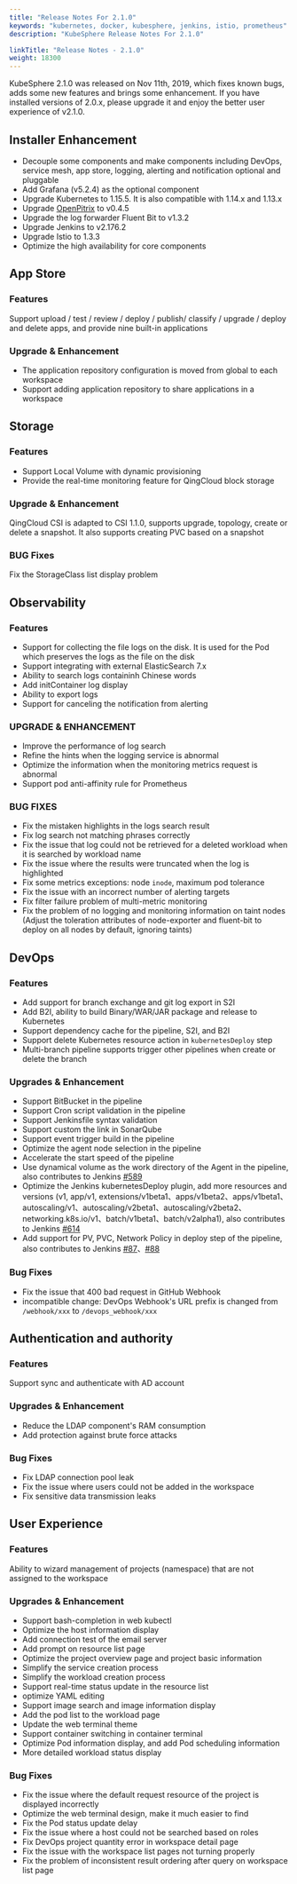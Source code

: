 ```yaml
---
title: "Release Notes For 2.1.0"
keywords: "kubernetes, docker, kubesphere, jenkins, istio, prometheus"
description: "KubeSphere Release Notes For 2.1.0"

linkTitle: "Release Notes - 2.1.0"
weight: 18300
---
```


KubeSphere 2.1.0 was released on Nov 11th, 2019, which fixes known bugs, adds some new features and brings some enhancement. If you have installed versions of 2.0.x, please upgrade it and enjoy the better user experience of v2.1.0.

## Installer Enhancement

- Decouple some components and make components including DevOps, service mesh, app store, logging, alerting and notification optional and pluggable
- Add Grafana (v5.2.4) as the optional component
- Upgrade Kubernetes to 1.15.5. It is also compatible with 1.14.x and 1.13.x
- Upgrade  [OpenPitrix](https://openpitrix.io/) to v0.4.5
- Upgrade the log forwarder Fluent Bit to v1.3.2
- Upgrade Jenkins to v2.176.2
- Upgrade Istio to 1.3.3
- Optimize the high availability for core components

## App Store

### Features

Support upload / test / review / deploy / publish/ classify / upgrade / deploy and delete apps, and provide nine built-in applications

### Upgrade & Enhancement

- The application repository configuration is moved from global to each workspace
- Support adding application repository to share applications in a workspace

## Storage

### Features

- Support Local Volume with dynamic provisioning
- Provide the real-time monitoring feature for QingCloud block storage

### Upgrade & Enhancement

QingCloud CSI is adapted to CSI 1.1.0, supports upgrade, topology, create or delete a snapshot. It also supports creating PVC based on a snapshot

### BUG Fixes

Fix the StorageClass list display problem

## Observability

### Features

- Support for collecting the file logs on the disk. It is used for the Pod which preserves the logs as the file on the disk
- Support integrating with external ElasticSearch 7.x
- Ability to search logs containinh Chinese words
- Add initContainer log display
- Ability to export logs
- Support for canceling the notification from alerting

### UPGRADE & ENHANCEMENT

- Improve the performance of log search
- Refine the hints when the logging service is abnormal
- Optimize the information when the monitoring metrics request is abnormal
- Support pod anti-affinity rule for Prometheus

### BUG FIXES

- Fix the mistaken highlights in the logs search result
- Fix log search not matching phrases correctly
- Fix the issue that log could not be retrieved for a deleted workload when it is searched by workload name
- Fix the issue where the results were truncated when the log is highlighted
- Fix some metrics exceptions: node `inode`, maximum pod tolerance
- Fix the issue with an incorrect number of alerting targets
- Fix filter failure problem of multi-metric monitoring
- Fix the problem of no logging and monitoring information on taint nodes (Adjust the toleration attributes of node-exporter and fluent-bit to deploy on all nodes by default, ignoring taints)

## DevOps

### Features

- Add support for branch exchange and git log export in S2I
- Add B2I, ability to build Binary/WAR/JAR package and release to Kubernetes
- Support dependency cache for the pipeline, S2I, and B2I
- Support delete Kubernetes resource action in `kubernetesDeploy` step
- Multi-branch pipeline supports trigger other pipelines when create or delete the branch

### Upgrades & Enhancement

- Support BitBucket in the pipeline
- Support Cron script validation in the pipeline
- Support Jenkinsfile syntax validation
- Support custom the link in SonarQube
- Support event trigger build in the pipeline
- Optimize the agent node selection in the pipeline
- Accelerate the start speed of the pipeline
- Use dynamical volume as the work directory of the Agent in the pipeline, also contributes to Jenkins [#589](https://github.com/jenkinsci/kubernetes-plugin/pull/598)
- Optimize the Jenkins kubernetesDeploy plugin, add more resources and versions (v1, app/v1, extensions/v1beta1、apps/v1beta2、apps/v1beta1、autoscaling/v1、autoscaling/v2beta1、autoscaling/v2beta2、networking.k8s.io/v1、batch/v1beta1、batch/v2alpha1), also contributes to Jenkins [#614](https://github.com/jenkinsci/kubernetes-plugin/pull/614)
- Add support for PV, PVC, Network Policy in deploy step of the pipeline, also contributes to Jenkins [#87](https://github.com/jenkinsci/kubernetes-cd-plugin/pull/87)、[#88](https://github.com/jenkinsci/kubernetes-cd-plugin/pull/88)

### Bug Fixes

- Fix the issue that 400 bad request in GitHub Webhook
- incompatible change: DevOps Webhook's URL prefix is changed from `/webhook/xxx` to `/devops_webhook/xxx`

## Authentication and authority

### Features

Support sync and authenticate with AD account

### Upgrades & Enhancement

- Reduce the LDAP component's RAM consumption
- Add protection against brute force attacks

### Bug Fixes

- Fix LDAP connection pool leak
- Fix the issue where users could not be added in the workspace
- Fix sensitive data transmission leaks

## User Experience

### Features

Ability to wizard management of projects (namespace) that are not assigned to the workspace

### Upgrades & Enhancement

- Support bash-completion in web kubectl
- Optimize the host information display
- Add connection test of the email server
- Add prompt on resource list page
- Optimize the project overview page and project basic information
- Simplify the service creation process
- Simplify the workload creation process
- Support real-time status update in the resource list
- optimize YAML editing
- Support image search and image information display
- Add the pod list to the workload page
- Update the web terminal theme
- Support container switching in container terminal  
- Optimize Pod information display, and add Pod scheduling information
- More detailed workload status display

### Bug Fixes

- Fix the issue where the default request resource of the project is displayed incorrectly
- Optimize the web terminal design, make it much easier to find
- Fix the Pod status update delay
- Fix the issue where a host could not be searched based on roles
- Fix DevOps project quantity error in workspace detail page
- Fix the issue with the workspace list pages not turning properly
- Fix the problem of inconsistent result ordering after query on workspace list page

